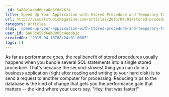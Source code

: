 ```yaml
---
_id: 5a88e1adbd6dca0d5f0d26fa
title: Speed Up Your Application with Stored Procedure and Temporary Tables
url: http://visualstudiomagazine.com/articles/2015/04/01/stored-procedure-and-temporary-tables.aspx
category: articles
slug: 'speed-up-your-application-with-stored-procedure-and-temporary-tables'
user_id: 5a83ce59d6eb0005c4ecda2c
createdOn: '2015-04-18T08:24:01.000Z'
tags: []
---
```


As far as performance goes, the real benefit of stored procedures usually happens when you bundle several SQL statements into a single stored procedure. That's because the second-slowest thing you can do in a business application (right after reading and writing to your hard disk) is to send a request to another computer for processing. Reducing trips to the database is the kind of change that gets you the performance gain that matters -- the kind where your users say, "Hey, that was faster!"
